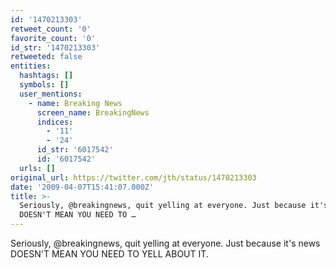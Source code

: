 ```yaml
---
id: '1470213303'
retweet_count: '0'
favorite_count: '0'
id_str: '1470213303'
retweeted: false
entities:
  hashtags: []
  symbols: []
  user_mentions:
    - name: Breaking News
      screen_name: BreakingNews
      indices:
        - '11'
        - '24'
      id_str: '6017542'
      id: '6017542'
  urls: []
original_url: https://twitter.com/jth/status/1470213303
date: '2009-04-07T15:41:07.000Z'
title: >-
  Seriously, @breakingnews, quit yelling at everyone. Just because it's news
  DOESN'T MEAN YOU NEED TO …
---
```


Seriously, @breakingnews, quit yelling at everyone. Just because it's news DOESN'T MEAN YOU NEED TO YELL ABOUT IT.